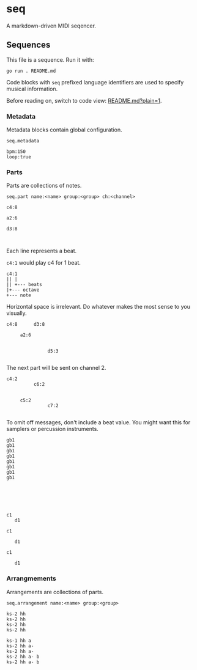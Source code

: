# seq

A markdown-driven MIDI seqencer.

## Sequences

This file is a sequence. Run it with:

```
go run . README.md
```

Code blocks with `seq` prefixed language identifiers are used to specify musical
information.

Before reading on, switch to code view: [README.md?plain=1](README.md?plain=1).

### Metadata

Metadata blocks contain global configuration.

`seq.metadata`

```seq.metadata
bpm:150
loop:true
```

### Parts

Parts are collections of notes.

`seq.part name:<name> group:<group> ch:<channel>`

```seq.part name:a
c4:8

a2:6

d3:8



```

Each line represents a beat.

`c4:1` would play c4 for 1 beat.

```
c4:1
|| |
|| +--- beats
|+--- octave
+--- note
```

Horizontal space is irrelevant. Do whatever makes the most sense to you
visually.

```seq.part name:a-
c4:8      d3:8

     a2:6


               d5:3


```

The next part will be sent on channel 2.

```seq.part name:b ch:2
c4:2
          c6:2


     c5:2
               c7:2


```

To omit off messages, don't include a beat value. You might want this for
samplers or percussion instruments.

```seq.part name:hh group:drums ch:16
gb1
gb1
gb1
gb1
gb1
gb1
gb1
gb1
```

```seq.part name:ks-1 group:drums ch:16





c1
   d1

```

```seq.part name:ks-2 group:drums ch:16
c1

   d1

c1

   d1

```

### Arrangmements

Arrangements are collections of parts.

`seq.arrangement name:<name> group:<group>`

```seq.arrangement name:kshh group:drums
ks-2 hh
ks-2 hh
ks-2 hh
ks-2 hh
```

```seq.arrangement name:all group:last
ks-1 hh a
ks-2 hh a-
ks-2 hh a-
ks-2 hh a- b
ks-2 hh a- b
```
